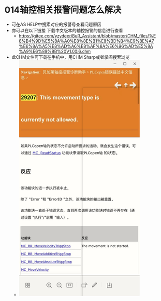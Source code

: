 # 014轴控相关报警问题怎么解决
- 可在AS HELP中搜索对应的报警号查看问题原因
- 亦可以在以下链接 下载中文版本的轴控报警的信息进行查看
    - https://gitee.com/yzydeer/BuR_Assistant/blob/master/CHM_files/%E8%B4%9D%E5%8A%A0%E8%8E%B1%E8%BD%B4%E6%8E%A7%E6%8A%A5%E8%AD%A6%E8%AF%8A%E6%96%AD%E5%8A%A9%E6%89%8B%20V1.00.6.chm
- 此CHM文件可下载在手机中，用CHM Sharp或者掌阅搜索浏览
    - ![Img](./FILES/014轴控相关报警问题怎么解决.md/img-20220530151825.png)
